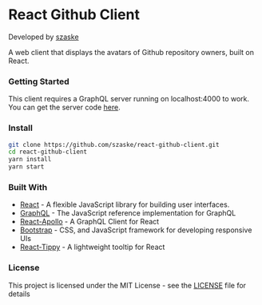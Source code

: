# React Github Client
Developed by [szaske](https://github.com/szaske)

A web client that displays the avatars of Github repository owners, built on React.

### Getting Started

This client requires a GraphQL server running on localhost:4000 to work.  You can get the server code [here](https://github.com/szaske/apollo-github-proxy-server).

### Install

```bash
git clone https://github.com/szaske/react-github-client.git
cd react-github-client
yarn install
yarn start
```

### Built With

* [React](https://github.com/facebook/react) - A flexible JavaScript library for building user interfaces.
* [GraphQL](https://github.com/graphql/graphql-js) - The JavaScript reference implementation for GraphQL
* [React-Apollo](https://github.com/apollographql/react-apollo) - A GraphQL Client for React
* [Bootstrap](https://github.com/twbs/bootstrap) - CSS, and JavaScript framework for developing responsive UIs
* [React-Tippy](https://github.com/tvkhoa/react-tippy) - A lightweight tooltip for React

### License

This project is licensed under the MIT License - see the [LICENSE](LICENSE) file for details